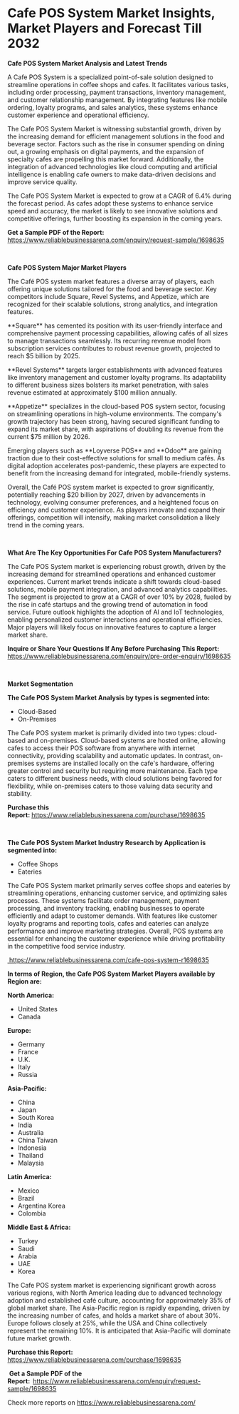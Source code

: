 <p><h1>Cafe POS System Market Insights, Market Players and Forecast Till 2032</h1></p><p><strong>Cafe POS System Market Analysis and Latest Trends</strong></p>
<p><p>A Cafe POS System is a specialized point-of-sale solution designed to streamline operations in coffee shops and cafes. It facilitates various tasks, including order processing, payment transactions, inventory management, and customer relationship management. By integrating features like mobile ordering, loyalty programs, and sales analytics, these systems enhance customer experience and operational efficiency.</p><p>The Cafe POS System Market is witnessing substantial growth, driven by the increasing demand for efficient management solutions in the food and beverage sector. Factors such as the rise in consumer spending on dining out, a growing emphasis on digital payments, and the expansion of specialty cafes are propelling this market forward. Additionally, the integration of advanced technologies like cloud computing and artificial intelligence is enabling cafe owners to make data-driven decisions and improve service quality.</p><p>The Cafe POS System Market is expected to grow at a CAGR of 6.4% during the forecast period. As cafes adopt these systems to enhance service speed and accuracy, the market is likely to see innovative solutions and competitive offerings, further boosting its expansion in the coming years.</p></p>
<p><strong>Get a Sample PDF of the Report:&nbsp;</strong> <a href="https://www.reliablebusinessarena.com/enquiry/request-sample/1698635?utm_campaign=2003&utm_medium=2&utm_source=Github&utm_content=ia&utm_term=09012025&utm_id=cafe-pos-system">https://www.reliablebusinessarena.com/enquiry/request-sample/1698635</a></p>
<p>&nbsp;</p>
<p><strong>Cafe POS System Major Market Players</strong></p>
<p><p>The Café POS system market features a diverse array of players, each offering unique solutions tailored for the food and beverage sector. Key competitors include Square, Revel Systems, and Appetize, which are recognized for their scalable solutions, strong analytics, and integration features.</p><p>**Square** has cemented its position with its user-friendly interface and comprehensive payment processing capabilities, allowing cafés of all sizes to manage transactions seamlessly. Its recurring revenue model from subscription services contributes to robust revenue growth, projected to reach $5 billion by 2025.</p><p>**Revel Systems** targets larger establishments with advanced features like inventory management and customer loyalty programs. Its adaptability to different business sizes bolsters its market penetration, with sales revenue estimated at approximately $100 million annually.</p><p>**Appetize** specializes in the cloud-based POS system sector, focusing on streamlining operations in high-volume environments. The company's growth trajectory has been strong, having secured significant funding to expand its market share, with aspirations of doubling its revenue from the current $75 million by 2026.</p><p>Emerging players such as **Loyverse POS** and **Odoo** are gaining traction due to their cost-effective solutions for small to medium cafés. As digital adoption accelerates post-pandemic, these players are expected to benefit from the increasing demand for integrated, mobile-friendly systems.</p><p>Overall, the Café POS system market is expected to grow significantly, potentially reaching $20 billion by 2027, driven by advancements in technology, evolving consumer preferences, and a heightened focus on efficiency and customer experience. As players innovate and expand their offerings, competition will intensify, making market consolidation a likely trend in the coming years.</p></p>
<p>&nbsp;</p>
<p><strong>What Are The Key Opportunities For Cafe POS System Manufacturers?</strong></p>
<p><p>The Cafe POS System market is experiencing robust growth, driven by the increasing demand for streamlined operations and enhanced customer experiences. Current market trends indicate a shift towards cloud-based solutions, mobile payment integration, and advanced analytics capabilities. The segment is projected to grow at a CAGR of over 10% by 2028, fueled by the rise in café startups and the growing trend of automation in food service. Future outlook highlights the adoption of AI and IoT technologies, enabling personalized customer interactions and operational efficiencies. Major players will likely focus on innovative features to capture a larger market share.</p></p>
<p><strong>Inquire or Share Your Questions If Any Before Purchasing This Report:</strong> <a href="https://www.reliablebusinessarena.com/enquiry/pre-order-enquiry/1698635?utm_campaign=2003&utm_medium=2&utm_source=Github&utm_content=ia&utm_term=09012025&utm_id=cafe-pos-system">https://www.reliablebusinessarena.com/enquiry/pre-order-enquiry/1698635</a></p>
<p>&nbsp;</p>
<p><strong>Market Segmentation</strong></p>
<p><strong>The Cafe POS System Market Analysis by types is segmented into:</strong></p>
<p><ul><li>Cloud-Based</li><li>On-Premises</li></ul></p>
<p><p>The Cafe POS system market is primarily divided into two types: cloud-based and on-premises. Cloud-based systems are hosted online, allowing cafes to access their POS software from anywhere with internet connectivity, providing scalability and automatic updates. In contrast, on-premises systems are installed locally on the cafe's hardware, offering greater control and security but requiring more maintenance. Each type caters to different business needs, with cloud solutions being favored for flexibility, while on-premises caters to those valuing data security and stability.</p></p>
<p><strong>Purchase this Report:&nbsp;</strong><a href="https://www.reliablebusinessarena.com/purchase/1698635?utm_campaign=2003&utm_medium=2&utm_source=Github&utm_content=ia&utm_term=09012025&utm_id=cafe-pos-system">https://www.reliablebusinessarena.com/purchase/1698635</a></p>
<p>&nbsp;</p>
<p><strong>The Cafe POS System Market Industry Research by Application is segmented into:</strong></p>
<p><ul><li>Coffee Shops</li><li>Eateries</li></ul></p>
<p><p>The Cafe POS System market primarily serves coffee shops and eateries by streamlining operations, enhancing customer service, and optimizing sales processes. These systems facilitate order management, payment processing, and inventory tracking, enabling businesses to operate efficiently and adapt to customer demands. With features like customer loyalty programs and reporting tools, cafes and eateries can analyze performance and improve marketing strategies. Overall, POS systems are essential for enhancing the customer experience while driving profitability in the competitive food service industry.</p></p>
<p><a href="https://www.reliablebusinessarena.com/cafe-pos-system-r1698635?utm_campaign=2003&utm_medium=2&utm_source=Github&utm_content=ia&utm_term=09012025&utm_id=cafe-pos-system">&nbsp;https://www.reliablebusinessarena.com/cafe-pos-system-r1698635</a></p>
<p><strong>In terms of Region, the Cafe POS System Market Players available by Region are:</strong></p>
<p>
    <p> <strong> North America: </strong>
        <ul>
            <li>United States</li>
            <li>Canada</li>
        </ul>
        </p> 
    <p> <strong> Europe: </strong>
        <ul>
            <li>Germany</li>
            <li>France</li>
            <li>U.K.</li>
            <li>Italy</li>
            <li>Russia</li>
        </ul>
        </p> 
    <p> <strong> Asia-Pacific: </strong>
        <ul>
            <li>China</li>
            <li>Japan</li>
            <li>South Korea</li>
            <li>India</li>
            <li>Australia</li>
            <li>China Taiwan</li>
            <li>Indonesia</li>
            <li>Thailand</li>
            <li>Malaysia</li>
        </ul>
        </p> 
    <p> <strong> Latin America: </strong>
        <ul>
            <li>Mexico</li>
            <li>Brazil</li>
            <li>Argentina Korea</li>
            <li>Colombia</li>
        </ul>
        </p> 
    <p> <strong> Middle East & Africa: </strong>
        <ul>
            <li>Turkey</li>
            <li>Saudi</li>
            <li>Arabia</li>
            <li>UAE</li>
            <li>Korea</li>
        </ul>
    </p>
    </p>
<p><p>The Cafe POS system market is experiencing significant growth across various regions, with North America leading due to advanced technology adoption and established café culture, accounting for approximately 35% of global market share. The Asia-Pacific region is rapidly expanding, driven by the increasing number of cafes, and holds a market share of about 30%. Europe follows closely at 25%, while the USA and China collectively represent the remaining 10%. It is anticipated that Asia-Pacific will dominate future market growth.</p></p>
<p><strong>Purchase this Report: </strong><a href="https://www.reliablebusinessarena.com/purchase/1698635?utm_campaign=2003&utm_medium=2&utm_source=Github&utm_content=ia&utm_term=09012025&utm_id=cafe-pos-system">https://www.reliablebusinessarena.com/purchase/1698635</a></p>
<p>&nbsp;<strong>Get a Sample PDF of the Report:&nbsp;&nbsp;</strong><a href="https://www.reliablebusinessarena.com/enquiry/request-sample/1698635?utm_campaign=2003&utm_medium=2&utm_source=Github&utm_content=ia&utm_term=09012025&utm_id=cafe-pos-system">https://www.reliablebusinessarena.com/enquiry/request-sample/1698635</a></p>
<p><strong></strong></p>
<p>Check more reports on <a href="https://www.reliablebusinessarena.com/?utm_campaign=2003&utm_medium=2&utm_source=Github&utm_content=ia&utm_term=09012025&utm_id=cafe-pos-system">https://www.reliablebusinessarena.com/</a></p>